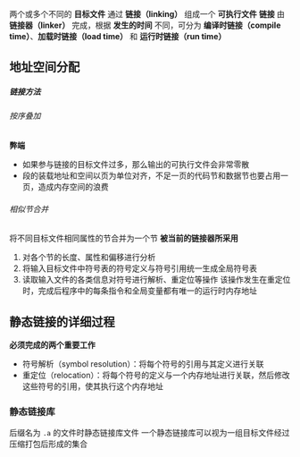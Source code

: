 两个或多个不同的 **目标文件** 通过 **链接（linking）** 组成一个 **可执行文件**
**链接** 由 **链接器（linker）** 完成，根据 **发生的时间** 不同，可分为 **编译时链接（compile time）**、**加载时链接（load time）** 和 **运行时链接（run time）**
## 地址空间分配
##### 链接方法
###### 按序叠加
**弊端**
- 如果参与链接的目标文件过多，那么输出的可执行文件会非常零散
- 段的装载地址和空间以页为单位对齐，不足一页的代码节和数据节也要占用一页，造成内存空间的浪费
###### 相似节合并
将不同目标文件相同属性的节合并为一个节
**被当前的链接器所采用**
1. 对各个节的长度、属性和偏移进行分析
2. 将输入目标文件中符号表的符号定义与符号引用统一生成全局符号表
3. 读取输入文件的各类信息对符号进行解析、重定位等操作
该操作发生在重定位时，完成后程序中的每条指令和全局变量都有唯一的运行时内存地址
## 静态链接的详细过程
**必须完成的两个重要工作**
- 符号解析（symbol resolution）：将每个符号的引用与其定义进行关联
- 重定位（relocation）：将每个符号的定义与一个内存地址进行关联，然后修改这些符号的引用，使其执行这个内存地址
### 静态链接库
后缀名为 `.a` 的文件时静态链接库文件
一个静态链接库可以视为一组目标文件经过压缩打包后形成的集合